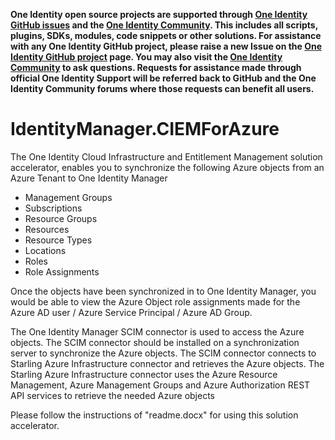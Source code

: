 **One Identity open source projects are supported through [One Identity GitHub issues](https://github.com/OneIdentity/IdentityManager.Dockerfiles/issues) and the [One Identity Community](https://www.oneidentity.com/community/). This includes all scripts, plugins, SDKs, modules, code snippets or other solutions. For assistance with any One Identity GitHub project, please raise a new Issue on the [One Identity GitHub project](https://github.com/OneIdentity/IdentityManager.Dockerfiles/issues) page. You may also visit the [One Identity Community](https://www.oneidentity.com/community/) to ask questions.  Requests for assistance made through official One Identity Support will be referred back to GitHub and the One Identity Community forums where those requests can benefit all users.**
# IdentityManager.CIEMForAzure

The One Identity Cloud Infrastructure and Entitlement Management solution accelerator, enables you to synchronize the following Azure objects from an Azure Tenant to One Identity Manager
- Management Groups
- Subscriptions
- Resource Groups
- Resources
- Resource Types
- Locations
- Roles
- Role Assignments

Once the objects have been synchronized in to One Identity Manager, you would be able to view the Azure Object role assignments made for the Azure AD user / Azure Service Principal / Azure AD Group.

The One Identity Manager SCIM connector is used to access the Azure objects. The SCIM connector should be installed on a synchronization server to synchronize the Azure objects. The SCIM connector connects to Starling Azure Infrastructure connector and retrieves the Azure objects. The Starling Azure Infrastructure connector uses the Azure Resource Management, Azure Management Groups and Azure Authorization REST API services to retrieve the needed Azure objects

Please follow the instructions of "readme.docx" for using this solution accelerator.
